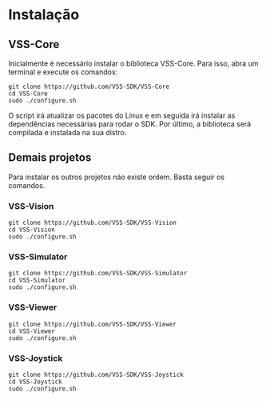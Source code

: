 # Instalação

## VSS-Core
Inicialmente é necessário instalar o biblioteca VSS-Core. Para isso, abra um terminal e execute os comandos:

```
git clone https://github.com/VSS-SDK/VSS-Core
cd VSS-Core
sudo ./configure.sh
```

O script irá atualizar os pacotes do Linux e em seguida irá instalar as dependências necessárias para rodar o SDK. 
Por último, a biblioteca será compilada e instalada na sua distro. 

## Demais projetos
Para instalar os outros projetos não existe ordem. Basta seguir os comandos. 

### VSS-Vision
```
git clone https://github.com/VSS-SDK/VSS-Vision
cd VSS-Vision
sudo ./configure.sh
```

### VSS-Simulator
```
git clone https://github.com/VSS-SDK/VSS-Simulator
cd VSS-Simulator
sudo ./configure.sh
```

### VSS-Viewer
```
git clone https://github.com/VSS-SDK/VSS-Viewer
cd VSS-Viewer
sudo ./configure.sh
```

### VSS-Joystick
```
git clone https://github.com/VSS-SDK/VSS-Joystick
cd VSS-Joystick
sudo ./configure.sh
```
